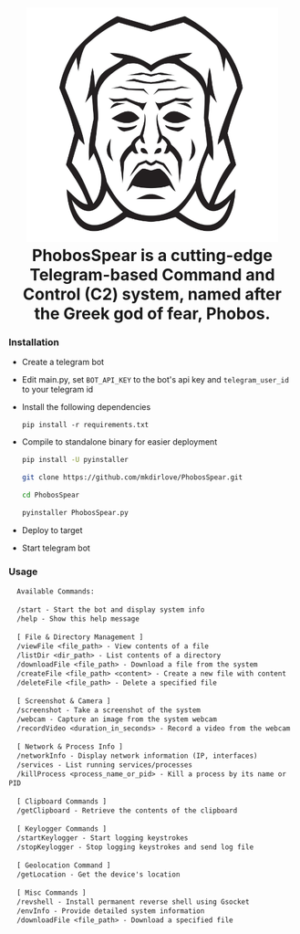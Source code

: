 <h1 align="center">
  <br>
  <a href="https://github.com/mkdirlove/PhobosSpear"><img src="https://github.com/mkdirlove/PhobosSpear/blob/main/phobos.png" alt="PhobosSpear"></a>
  <br>
  PhobosSpear is a cutting-edge Telegram-based Command and Control (C2) system, named after the Greek god of fear, Phobos. 
  <br>
</h1>

### Installation 
- Create a telegram bot
- Edit main.py, set ```BOT_API_KEY``` to the bot's api key and ```telegram_user_id``` to your telegram id
- Install the following dependencies
  
  ```console
  pip install -r requirements.txt
  ```
- Compile to standalone binary for easier deployment

  ```bash
  pip install -U pyinstaller
  ```
   ```bash
  git clone https://github.com/mkdirlove/PhobosSpear.git
   ```
    ```bash
  cd PhobosSpear
    ```
     ```bash
  pyinstaller PhobosSpear.py
  ```
- Deploy to target
- Start telegram bot

### Usage
  ```console
    Available Commands:
    
    /start - Start the bot and display system info
    /help - Show this help message
    
    [ File & Directory Management ]
    /viewFile <file_path> - View contents of a file
    /listDir <dir_path> - List contents of a directory
    /downloadFile <file_path> - Download a file from the system
    /createFile <file_path> <content> - Create a new file with content
    /deleteFile <file_path> - Delete a specified file
    
    [ Screenshot & Camera ]
    /screenshot - Take a screenshot of the system
    /webcam - Capture an image from the system webcam
    /recordVideo <duration_in_seconds> - Record a video from the webcam
    
    [ Network & Process Info ]
    /networkInfo - Display network information (IP, interfaces)
    /services - List running services/processes
    /killProcess <process_name_or_pid> - Kill a process by its name or PID
    
    [ Clipboard Commands ]
    /getClipboard - Retrieve the contents of the clipboard
    
    [ Keylogger Commands ]
    /startKeylogger - Start logging keystrokes
    /stopKeylogger - Stop logging keystrokes and send log file
    
    [ Geolocation Command ]
    /getLocation - Get the device's location
    
    [ Misc Commands ]
    /revshell - Install permanent reverse shell using Gsocket
    /envInfo - Provide detailed system information
    /downloadFile <file_path> - Download a specified file
  ```

